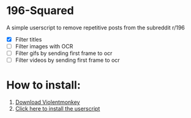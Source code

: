 # 196-Squared
A simple userscript to remove repetitive posts from the subreddit r/196

* [X] Filter titles
* [ ] Filter images with OCR
* [ ] Filter gifs by sending first frame to ocr
* [ ] Filter videos by sending first frame to ocr

# How to install:
1. [Download Violentmonkey](https://violentmonkey.github.io/get-it/)
2. [Click here to install the userscript](https://github.com/BigweldIndustries/196-Squared/raw/main/script.user.js)
